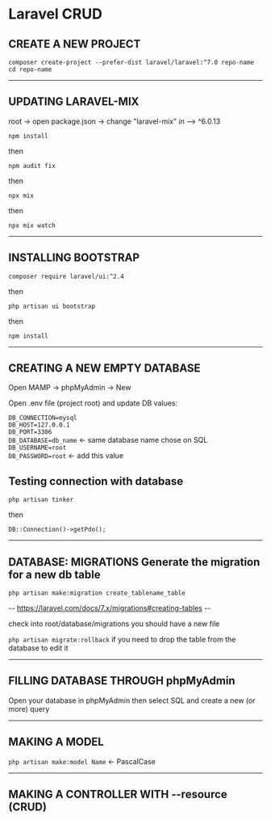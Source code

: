 # Laravel CRUD

## CREATE A NEW PROJECT

`composer create-project --prefer-dist laravel/laravel:^7.0 repo-name cd repo-name`


--------------------------------------------------------------------

## UPDATING LARAVEL-MIX

root -> open package.json -> change "laravel-mix" in --> ^6.0.13

`npm install`

then

`npm audit fix`

then

`npx mix`

then

`npx mix watch`

--------------------------------------------------------------------

## INSTALLING BOOTSTRAP

`composer require laravel/ui:^2.4`

then

`php artisan ui bootstrap`

then

`npm install`

--------------------------------------------------------------------

## CREATING A NEW EMPTY DATABASE

Open MAMP -> phpMyAdmin -> New

Open .env file (project root) and update DB values: 

`DB_CONNECTION=mysql `\
`DB_HOST=127.0.0.1 `\
`DB_PORT=3306`\
`DB_DATABASE=db_name` \<- same database name chose on SQL\
`DB_USERNAME=root`\
`DB_PASSWORD=root` <- add this value

## Testing connection with database
`php artisan tinker` 

then

`DB::Connection()->getPdo();`

--------------------------------------------------------------------
## DATABASE: MIGRATIONS Generate the migration for a new db table

`php artisan make:migration create_tablename_table`

-- https://laravel.com/docs/7.x/migrations#creating-tables --

check into root/database/migrations you should have a new file

`php artisan migrate:rollback` if you need to drop the table from the database to edit it

--------------------------------------------------------------------
## FILLING DATABASE THROUGH phpMyAdmin

Open your database in phpMyAdmin then select SQL and create a new (or more) query


--------------------------------------------------------------------
## MAKING A MODEL

`php artisan make:model Name` <- PascalCase

--------------------------------------------------------------------
## MAKING A CONTROLLER WITH --resource (CRUD)





